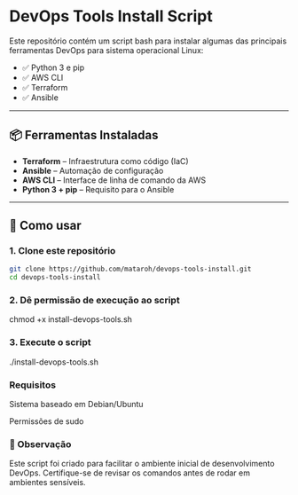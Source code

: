 # DevOps Tools Install Script

Este repositório contém um script bash para instalar algumas das principais ferramentas DevOps para sistema operacional Linux:

- ✅ Python 3 e pip
- ✅ AWS CLI
- ✅ Terraform
- ✅ Ansible

---

## 📦 Ferramentas Instaladas

- **Terraform** – Infraestrutura como código (IaC)
- **Ansible** – Automação de configuração
- **AWS CLI** – Interface de linha de comando da AWS
- **Python 3 + pip** – Requisito para o Ansible

---

## 🚀 Como usar

### 1. Clone este repositório

```bash
git clone https://github.com/mataroh/devops-tools-install.git
cd devops-tools-install
````
### 2. Dê permissão de execução ao script
chmod +x install-devops-tools.sh

### 3. Execute o script
./install-devops-tools.sh

### Requisitos

Sistema baseado em Debian/Ubuntu

Permissões de sudo

### 📌 Observação

Este script foi criado para facilitar o ambiente inicial de desenvolvimento DevOps. Certifique-se de revisar os comandos antes de rodar em ambientes sensíveis.
